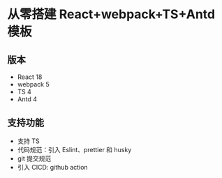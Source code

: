 # 从零搭建 React+webpack+TS+Antd 模板

## 版本

- React 18
- webpack 5
- TS 4
- Antd 4

## 支持功能

- 支持 TS
- 代码规范：引入 Eslint、prettier 和 husky
- git 提交规范
- 引入 CICD: github action

